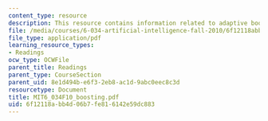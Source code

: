 ```yaml
---
content_type: resource
description: This resource contains information related to adaptive boosting.
file: /media/courses/6-034-artificial-intelligence-fall-2010/6f12118abb4d06b7fe816142e59dc883_MIT6_034F10_boosting.pdf
file_type: application/pdf
learning_resource_types:
- Readings
ocw_type: OCWFile
parent_title: Readings
parent_type: CourseSection
parent_uid: 8e1d494b-e6f3-2eb8-ac1d-9abc0eec8c3d
resourcetype: Document
title: MIT6_034F10_boosting.pdf
uid: 6f12118a-bb4d-06b7-fe81-6142e59dc883
---
```

